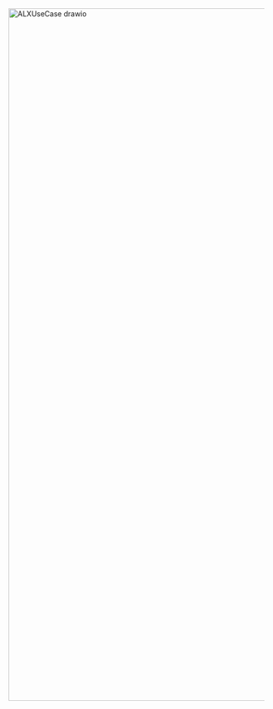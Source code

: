 
<img width="1350" height="1361" alt="ALXUseCase drawio" src="https://github.com/user-attachments/assets/4c74ec81-7335-4f83-82e1-1e34804178f3" />
